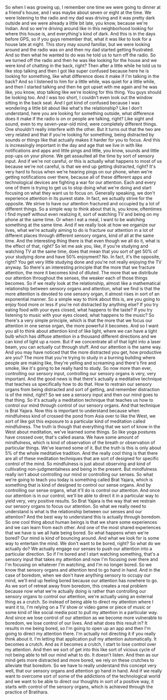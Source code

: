  So when I was growing up, I remember one time we were going to dinner at a friend's house, and I was maybe about seven or eight at the time. We were listening to the radio and my dad was driving and it was pretty dark outside and we were already a little bit late, you know, because we're Indian. And so we're driving around like in this neighborhood looking for where this house is, and everything's kind of dark. And this is in the days before GPS, so if you guys remember that, what it was like to look for a house late at night. This story may sound familiar, but we were looking around and the radio was on and then my dad started getting frustrated. And so then what he wanted to do was he told us to turn off the radio. So we turned off the radio and then he was like looking for the house and we were kind of chatting in the back, right? Then after a little while he told us to like stop talking and then I got like super confused because here he is looking for something, like what difference does it make if I'm talking in the back? And so I listened to him for a little while, was quiet for a little while, and then I started talking and then he got upset with me again and he was like, you know, stop talking like we're looking for this thing. You guys should be looking too. And I was too short, I couldn't even look out the window sitting in the back seat. And I got kind of confused because I was wondering a little bit about like what's the relationship? Like I don't understand, here you are looking for something outside, what difference does it make if the radio is on or people are talking, right? Like sight and sound, even to my seven-year-old mind, were completely different things. One shouldn't really interfere with the other. But it turns out that the two are very related and that if you're looking for something, being distracted by sounds or things like that actually makes it harder for you to focus. And this is increasingly important in the day and age that we live in with like notifications and apps and little pings and little, you know, sounds and little pop-ups on your phone. We get assaulted all the time by sort of sensory input. And if we're not careful, or this is actually what happens to most of us because we're not careful, is that we end up getting distracted, right? It's very hard to focus when we're hearing pings on our phone, when we're getting notifications over there, because all of these different apps and technological devices are fighting a war for our attention. Each and every one of them is trying to get us to stop doing what we're doing and start focusing on what they want us to focus on. Generally speaking, we don't experience attention in its purest state. In fact, we actually strive for the opposite. We strive to have our attention fractured and occupied by a lot of different things. So a simple way to think about that is, you know, oftentimes I find myself without even realizing it, sort of watching TV and being on my phone at the same time. Or when I eat a meal, I want to be watching something at the same time. And if we really look at how we organize our lives, what we're actually aiming to do is fracture our attention in a lot of different places through different sensory organs, kind of all at the same time. And the interesting thing there is that even though we all do it, what is the effect of that, right? So let me ask you, like, if you're studying and watching TV at the same time, does that mean that you sort of get 50% of your studying done and have 50% enjoyment? No. In fact, it's the opposite, right? You get very little studying done and you're not really enjoying the TV anyway. So there's an interesting principle that the more that we fracture attention, the more it becomes kind of diluted. The more that we distribute our attention throughout the senses, the weaker each of those things becomes. So if we really look at the relationship, almost like a mathematical relationship between sensory organs and attention, what we find is that the more attention is devoted to one sensory organ, it almost rises in sort of an exponential manner. So a simple way to think about this is, are you going to enjoy food more or less if you're not distracted by anything else? If you try eating food with your eyes closed, what happens to the taste? If you try listening to music with your eyes closed, what happens to the music? So there's a very simple principle, which is that the more that we focus our attention in one sense organ, the more powerful it becomes. And so I want you all to think about attention kind of like light, where we can have a light bulb which has diffuse attention in a thousand different directions and we can kind of light up a room. But if we concentrate all of that light into a laser beam, you can actually cut through stuff. And our attention is the same way. And you may have noticed that the more distracted you get, how productive are you? The more that you're trying to study in a burning building where people are making like, they're yelling and screaming and there's fire and smoke, like it's going to be really hard to study. So now more than ever, controlling our sensory input, controlling our sensory organs is very, very important. And the good news is that there's actually a meditative technique that teaches us specifically how to do that. How to restrain our sensory organs from being distracted and sort of getting, and remember distraction is of the mind, right? So we see a sensory input and then our mind goes to that thing. So it's actually a meditation technique that teaches us how to control our mind through control of our sensory organs. And that technique is Brat Yajara. Now this is important to understand because when mindfulness kind of crossed the pond from Asia over to like the West, we sort of like got this exposure to a particular kind of meditation called mindfulness. The truth is though that everything that we sort of know in the West about meditation, we've learned some things. So like yoga postures have crossed over, that's called asana. We have some amount of mindfulness, which is kind of observation of the breath or observation of particular things. We've learned some of it. But the truth is this is only about 5% of the whole meditative tradition. And the really cool thing is that there are all of these meditation techniques that are sort of designed for specific control of the mind. So mindfulness is just about observing and kind of cultivating non-judgmentalness and being in the present. But mindfulness really isn't about controlling our mind or controlling our senses. So what we're going to teach you today is something called Brat Yajara, which is something that is kind of designed to control our sense organs. And by controlling our sense organs, what it'll do is control our attention. And once our attention is in our control, we'll be able to direct it in a particular way to yield very, very positive results. So Brat Yajara is the way that we restrain our sensory organs to focus our attention. So what we really need to understand is what is the relationship between our senses and our attention? And the best way to understand this is actually through boredom. So one cool thing about human beings is that we share some experiences and we can learn from each other. And one of the most shared experiences that we have is we all hate being bored. So what happens when we're bored? Our mind is kind of bouncing around. And what we look for is some way to entertain the mind. We don't want to be bored, right? So what do we actually do? We actually engage our senses to push our attention into a particular direction. So if I'm bored and I start watching something, that's a sensory input that takes my attention and now I'm focusing over there and I'm focusing on whatever I'm watching, and I'm no longer bored. So we know that sensory organs and attention tend to go hand in hand. And in the case of boredom, when we don't have anything sensory to occupy our mind, we'll end up feeling bored because our attention has nowhere to go. As we sort of retreat away from boredom, this creates a real problem because now what we're actually doing is rather than controlling our sensory organs to control our attention, we're actually using an external thing as a crutch. So instead of being able to direct my attention where I want it to, I'm relying on a TV show or video game or piece of music or some kind of like social media post to pull my attention in a particular way. And since we lose control of our attention as we become more vulnerable to boredom, we lose control of our lives. And what does this result in? It results in me being bored, so I'm going to open up an app and then I'm going to direct my attention there. I'm actually not directing it if you really think about it. I'm letting that application pull my attention automatically. It becomes a crutch. And as it becomes a crutch, I start to lose control over my attention. And then we sort of get into this like sort of vicious cycle of not being able to tell our mind what to do. It doesn't listen. And then as our mind gets more distracted and more bored, we rely on these crutches to alleviate that boredom. So we have to really understand this concept very well, that our sensory organs and attention go hand in hand. And if we really want to overcome sort of some of the addictions of the technological world and we want to be able to direct our thoughts in sort of a positive way, it starts with control of the sensory organs, which is achieved through the practice of Bratihara.
